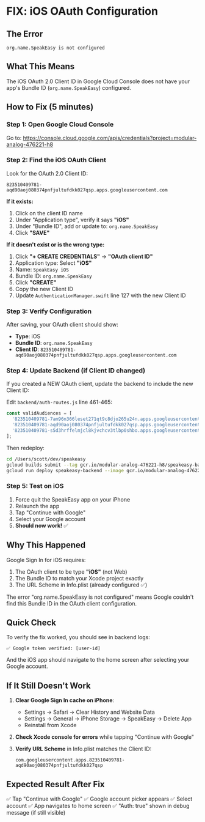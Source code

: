 # FIX: iOS OAuth Configuration

## The Error
```
org.name.SpeakEasy is not configured
```

## What This Means
The iOS OAuth 2.0 Client ID in Google Cloud Console does not have your app's Bundle ID (`org.name.SpeakEasy`) configured.

## How to Fix (5 minutes)

### Step 1: Open Google Cloud Console
Go to: https://console.cloud.google.com/apis/credentials?project=modular-analog-476221-h8

### Step 2: Find the iOS OAuth Client
Look for the OAuth 2.0 Client ID:
```
823510409781-aqd90aoj080374pnfjultufdkk027qsp.apps.googleusercontent.com
```

**If it exists:**
1. Click on the client ID name
2. Under "Application type", verify it says **"iOS"**
3. Under "Bundle ID", add or update to: `org.name.SpeakEasy`
4. Click **"SAVE"**

**If it doesn't exist or is the wrong type:**
1. Click **"+ CREATE CREDENTIALS"** → **"OAuth client ID"**
2. Application type: Select **"iOS"**
3. Name: `SpeakEasy iOS`
4. Bundle ID: `org.name.SpeakEasy`
5. Click **"CREATE"**
6. Copy the new Client ID
7. Update `AuthenticationManager.swift` line 127 with the new Client ID

### Step 3: Verify Configuration

After saving, your OAuth client should show:
- **Type**: iOS
- **Bundle ID**: `org.name.SpeakEasy`
- **Client ID**: `823510409781-aqd90aoj080374pnfjultufdkk027qsp.apps.googleusercontent.com`

### Step 4: Update Backend (if Client ID changed)

If you created a NEW OAuth client, update the backend to include the new Client ID:

Edit `backend/auth-routes.js` line 461-465:
```javascript
const validAudiences = [
  '823510409781-7am96n366leset271qt9c8djo265u24n.apps.googleusercontent.com', // Web client
  '823510409781-aqd90aoj080374pnfjultufdkk027qsp.apps.googleusercontent.com', // iOS client (REPLACE IF NEW)
  '823510409781-s5d3hrffelmjcl8kjvchcv3tlbp0shbo.apps.googleusercontent.com' // Fallback
];
```

Then redeploy:
```bash
cd /Users/scott/dev/speakeasy
gcloud builds submit --tag gcr.io/modular-analog-476221-h8/speakeasy-backend:latest --project modular-analog-476221-h8 backend/
gcloud run deploy speakeasy-backend --image gcr.io/modular-analog-476221-h8/speakeasy-backend:latest --platform managed --region us-central1 --allow-unauthenticated --project modular-analog-476221-h8
```

### Step 5: Test on iOS

1. Force quit the SpeakEasy app on your iPhone
2. Relaunch the app
3. Tap "Continue with Google"
4. Select your Google account
5. **Should now work!** ✅

## Why This Happened

Google Sign In for iOS requires:
1. The OAuth client to be type **"iOS"** (not Web)
2. The Bundle ID to match your Xcode project exactly
3. The URL Scheme in Info.plist (already configured ✅)

The error "org.name.SpeakEasy is not configured" means Google couldn't find this Bundle ID in the OAuth client configuration.

## Quick Check

To verify the fix worked, you should see in backend logs:
```
✅ Google token verified: [user-id]
```

And the iOS app should navigate to the home screen after selecting your Google account.

## If It Still Doesn't Work

1. **Clear Google Sign In cache on iPhone**:
   - Settings → Safari → Clear History and Website Data
   - Settings → General → iPhone Storage → SpeakEasy → Delete App
   - Reinstall from Xcode

2. **Check Xcode console for errors** while tapping "Continue with Google"

3. **Verify URL Scheme** in Info.plist matches the Client ID:
   ```
   com.googleusercontent.apps.823510409781-aqd90aoj080374pnfjultufdkk027qsp
   ```

## Expected Result After Fix

✅ Tap "Continue with Google"
✅ Google account picker appears
✅ Select account
✅ App navigates to home screen
✅ "Auth: true" shown in debug message (if still visible)
